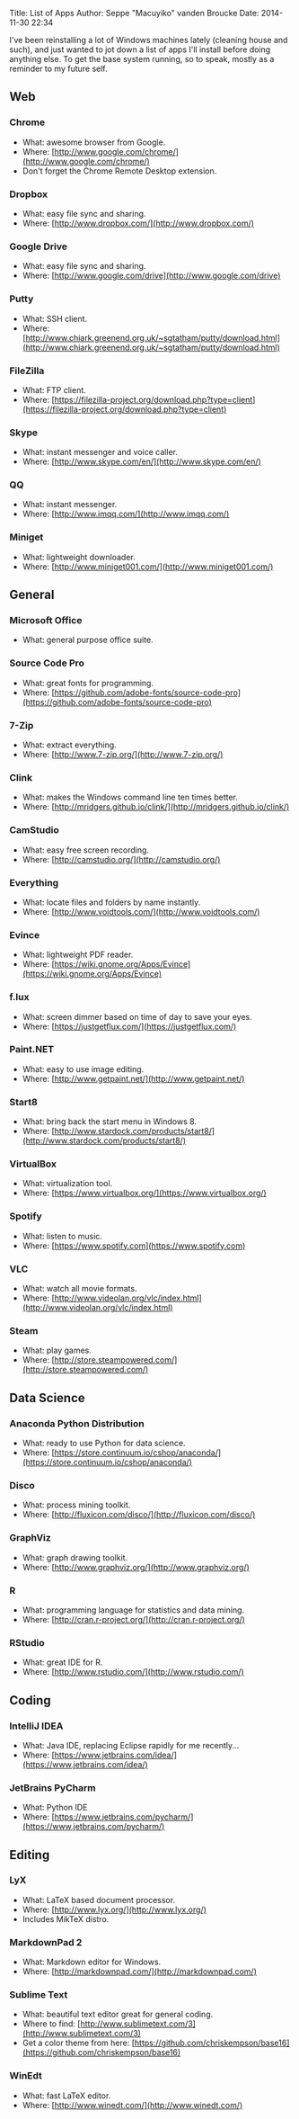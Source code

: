 Title: List of Apps
Author: Seppe "Macuyiko" vanden Broucke
Date: 2014-11-30 22:34

I've been reinstalling a lot of Windows machines lately (cleaning house and such), and just wanted to jot down a list of apps I'll install before doing anything else. To get the base system running, so to speak, mostly as a reminder to my future self.

## Web ##

### Chrome ###

- What: awesome browser from Google.
- Where: [http://www.google.com/chrome/](http://www.google.com/chrome/)
- Don't forget the Chrome Remote Desktop extension.

### Dropbox ###

- What: easy file sync and sharing.
- Where: [http://www.dropbox.com/](http://www.dropbox.com/)

### Google Drive ###

- What: easy file sync and sharing.
- Where: [http://www.google.com/drive](http://www.google.com/drive)

### Putty ###

- What: SSH client.
- Where: [http://www.chiark.greenend.org.uk/~sgtatham/putty/download.html](http://www.chiark.greenend.org.uk/~sgtatham/putty/download.html)

### FileZilla ###

- What: FTP client.
- Where: [https://filezilla-project.org/download.php?type=client](https://filezilla-project.org/download.php?type=client)

### Skype ###

- What: instant messenger and voice caller.
- Where: [http://www.skype.com/en/](http://www.skype.com/en/)

### QQ ###

- What: instant messenger.
- Where: [http://www.imqq.com/](http://www.imqq.com/)

### Miniget ###

- What: lightweight downloader.
- Where: [http://www.miniget001.com/](http://www.miniget001.com/)

## General ##

### Microsoft Office ###

- What: general purpose office suite.

### Source Code Pro ###

- What: great fonts for programming.
- Where: [https://github.com/adobe-fonts/source-code-pro](https://github.com/adobe-fonts/source-code-pro)

### 7-Zip ###

- What: extract everything.
- Where: [http://www.7-zip.org/](http://www.7-zip.org/)

### Clink ###

- What: makes the Windows command line ten times better.
- Where: [http://mridgers.github.io/clink/](http://mridgers.github.io/clink/)

### CamStudio ###

- What: easy free screen recording.
- Where: [http://camstudio.org/](http://camstudio.org/)

### Everything ###

- What: locate files and folders by name instantly.
- Where: [http://www.voidtools.com/](http://www.voidtools.com/)

### Evince ###

- What: lightweight PDF reader.
- Where: [https://wiki.gnome.org/Apps/Evince](https://wiki.gnome.org/Apps/Evince)

### f.lux ###

- What: screen dimmer based on time of day to save your eyes.
- Where: [https://justgetflux.com/](https://justgetflux.com/)

### Paint.NET ###

- What: easy to use image editing.
- Where: [http://www.getpaint.net/](http://www.getpaint.net/)

### Start8 ###

- What: bring back the start menu in Windows 8.
- Where: [http://www.stardock.com/products/start8/](http://www.stardock.com/products/start8/)

### VirtualBox ###

- What: virtualization tool.
- Where: [https://www.virtualbox.org/](https://www.virtualbox.org/)

### Spotify ###

- What: listen to music.
- Where: [https://www.spotify.com](https://www.spotify.com)

### VLC ###

- What: watch all movie formats.
- Where: [http://www.videolan.org/vlc/index.html](http://www.videolan.org/vlc/index.html)

### Steam ###

- What: play games.
- Where: [http://store.steampowered.com/](http://store.steampowered.com/)

## Data Science ##

### Anaconda Python Distribution ###

- What: ready to use Python for data science.
- Where: [https://store.continuum.io/cshop/anaconda/](https://store.continuum.io/cshop/anaconda/)

### Disco ###

- What: process mining toolkit.
- Where: [http://fluxicon.com/disco/](http://fluxicon.com/disco/)

### GraphViz ###

- What: graph drawing toolkit.
- Where: [http://www.graphviz.org/](http://www.graphviz.org/)

### R ###

- What: programming language for statistics and data mining.
- Where: [http://cran.r-project.org/](http://cran.r-project.org/)

### RStudio ###

- What: great IDE for R.
- Where: [http://www.rstudio.com/](http://www.rstudio.com/)

## Coding ##

### IntelliJ IDEA ###

- What: Java IDE, replacing Eclipse rapidly for me recently...
- Where: [https://www.jetbrains.com/idea/](https://www.jetbrains.com/idea/)

### JetBrains PyCharm ###

- What: Python IDE
- Where: [https://www.jetbrains.com/pycharm/](https://www.jetbrains.com/pycharm/)

## Editing ##

### LyX ###

- What: LaTeX based document processor.
- Where: [http://www.lyx.org/](http://www.lyx.org/)
- Includes MikTeX distro.

### MarkdownPad 2 ###

- What: Markdown editor for Windows.
- Where: [http://markdownpad.com/](http://markdownpad.com/)

### Sublime Text ###

- What: beautiful text editor great for general coding.
- Where to find: [http://www.sublimetext.com/3](http://www.sublimetext.com/3)
- Get a color theme from here: [https://github.com/chriskempson/base16](https://github.com/chriskempson/base16)

### WinEdt ###

- What: fast LaTeX editor.
- Where: [http://www.winedt.com/](http://www.winedt.com/)



